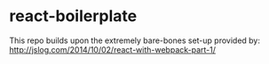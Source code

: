 # react-boilerplate


This repo builds upon the extremely bare-bones set-up provided by: http://jslog.com/2014/10/02/react-with-webpack-part-1/